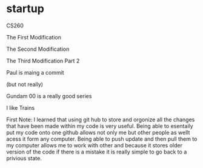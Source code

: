 # startup
CS260

The First Modification

The Second Modification

The Third Modification Part 2

Paul is maing a commit

(but not really)

Gundam 00 is a really good series 

I like Trains

First Note: I learned that using git hub to store and orgonize all the changes that have been made within my 
code is very useful. Being able to esentaily put my code onto one github allows not only me but other people 
as wellt acess it form any computer. Being able to push update and then pull them to my computer allows me to
work with other and because it stores older version of the code if there is a mistake it is really simple to
go back to a privious state. 

